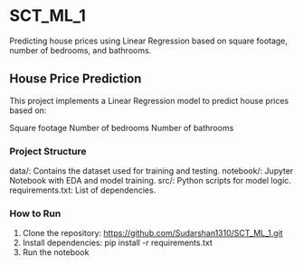 # SCT_ML_1
Predicting house prices using Linear Regression based on square footage, number of bedrooms, and bathrooms.

## House Price Prediction
This project implements a Linear Regression model to predict house prices based on:

Square footage
Number of bedrooms
Number of bathrooms

### Project Structure
data/: Contains the dataset used for training and testing.
notebook/: Jupyter Notebook with EDA and model training.
src/: Python scripts for model logic.
requirements.txt: List of dependencies.

### How to Run
1. Clone the repository: https://github.com/Sudarshan1310/SCT_ML_1.git
2. Install dependencies: pip install -r requirements.txt
3. Run the notebook
